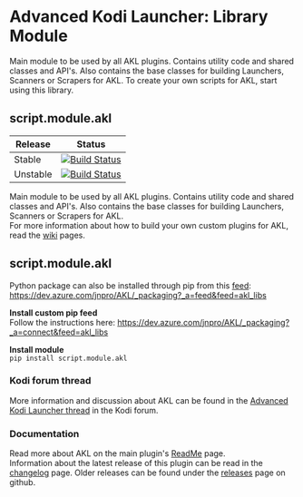 # Advanced Kodi Launcher: Library Module
Main module to be used by all AKL plugins. Contains utility code and shared classes and API's. Also contains the base classes for building Launchers, Scanners or Scrapers for AKL. To create your own scripts for AKL, start using this library.
## script.module.akl

| Release | Status | 
|----|----|
| Stable | [![Build Status](https://dev.azure.com/jnpro/AKL/_apis/build/status/script.module.akl?branchName=main)](https://dev.azure.com/jnpro/AKL/_build/latest?definitionId=4&branchName=main)|
| Unstable | [![Build Status](https://dev.azure.com/jnpro/AKL/_apis/build/status/script.module.akl?branchName=dev)](https://dev.azure.com/jnpro/AKL/_build/latest?definitionId=4&branchName=dev)|

Main module to be used by all AKL plugins. Contains utility code and shared classes and API's. Also contains the base classes for building Launchers, Scanners or Scrapers for AKL.  
For more information about how to build your own custom plugins for AKL, read the [wiki](https://github.com/chrisism/plugin.program.akl/wiki/Extend-AKL) pages.

## script.module.akl
Python package can also be installed through pip from this [feed](https://dev.azure.com/jnpro/AKL/_packaging?_a=feed&feed=akl_libs): https://dev.azure.com/jnpro/AKL/_packaging?_a=feed&feed=akl_libs

**Install custom pip feed**  
Follow the instructions here: https://dev.azure.com/jnpro/AKL/_packaging?_a=connect&feed=akl_libs
  
**Install module**  
``
pip install script.module.akl
``
### Kodi forum thread ###

More information and discussion about AKL can be found in the [Advanced Kodi Launcher thread] 
in the Kodi forum.

[Advanced Kodi Launcher thread]: https://forum.kodi.tv/showthread.php?tid=366351

### Documentation ###

Read more about AKL on the main plugin's [ReadMe](https://github.com/chrisism/plugin.program.akl/blob/master/README.md) page.  
Information about the latest release of this plugin can be read in the [changelog](https://github.com/chrisism/script.module.akl/blob/master/changelog.md) page. Older releases can be found under the [releases](https://github.com/chrisism/script.module.akl/releases) page on github.

